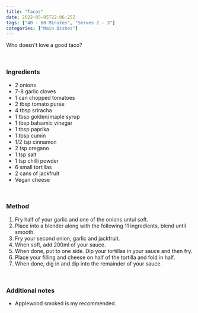 ```yaml
---
title: "Tacos"
date: 2022-05-05T22:06:25Z
tags: ["40 - 60 Minutes", "Serves 2 - 3"]
categories: ["Main Dishes"]
---
```

Who doesn't love a good taco?
&nbsp;

&nbsp;
### Ingredients
* 2 onions
* 7-8 garlic cloves
* 1 can chopped tomatoes
* 2 tbsp tomato puree
* 4 tbsp sriracha
* 1 tbsp golden/maple syrup
* 1 tbsp balsamic vinegar
* 1 tbsp paprika
* 1 tbsp cumin
* 1/2 tsp cinnamon
* 2 tsp oregano
* 1 tsp salt
* 1 tsp chilli powder
* 6 small tortillas
* 2 cans of jackfruit
* Vegan cheese
&nbsp;

&nbsp;
### Method
1. Fry half of your garlic and one of the onions untul soft.
2. Place into a blender along with the following 11 ingredients, blend until smooth.
3. Fry your second onion, garlic and jackfruit.
4. When soft, add 200ml of your sauce.
5. When done, put to one side. Dip your tortillas in your sauce and then fry.
6. Place your filling and cheese on half of the tortilla and fold in half.
7. When done, dig in and dip into the remainder of your sauce.
&nbsp;

&nbsp;
### Additional notes
* Applewood smoked is my recommended.

